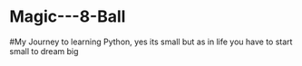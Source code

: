 # Magic---8-Ball
#My Journey to learning Python, yes its small but as in life you have to start small to dream big

